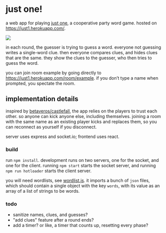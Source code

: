 # just one!

a web app for playing [just one](https://boardgamegeek.com/boardgame/254640/just-one), a cooperative party word game. hosted on https://just1.herokuapp.com/.

![](sample.png)

in each round, the guesser is trying to guess a word. everyone not guessing writes a single-word clue. then everyone compares clues, and hides clues that are the same. they show the clues to the guesser, who then tries to guess the word.

you can join room example by going directly to https://just1.herokuapp.com/room/example. if you don’t type a name when prompted, you spectate the room.

## implementation details

inspired by [betaveros/castlefall](https://github.com/betaveros/castlefall), the app relies on the players to trust each other. so anyone can kick anyone else, including themselves. joining a room with the same name as an existing player kicks and replaces them, so you can reconnect as yourself if you disconnect.

server uses express and socket.io; frontend uses react.

### build

run `npm install`. development runs on two servers, one for the socket, and one for the client. running `npm start` starts the socket server, and running `npm run hotloader` starts the client server.

you will need wordlists, see [wordlist.js](server/wordlist.js). it imports a bunch of `json` files, which should contain a single object with the key `words`, with its value as an array of a list of strings to be words.

### todo

- sanitize names, clues, and guesses?
- "add clues" feature after a round ends?
- add a timer? or like, a timer that counts up, resetting every phase?
